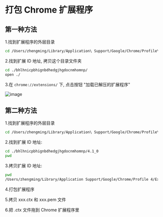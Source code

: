 # 打包 Chrome 扩展程序

## 第一种方法

1.找到扩展程序的外层目录

```bash
cd /Users/zhengming/Library/Application\ Support/Google/Chrome/Profile\ 4/Extensions/
```

2.找到扩展 ID 地址, 拷贝这个目录文件夹

```bash
cd ./bhlhnicpbhignbdhedgjhgdocnmhomnp/
open ./
```

3.在 `chrome://extensions/` 下, 点击按钮 "加载已解压的扩展程序"

![image](https://github.com/user-attachments/assets/e3f8e3da-5680-4f0e-8a2c-ee6b25c97803)

## 第二种方法

1.找到扩展程序的外层目录

```bash
cd /Users/zhengming/Library/Application\ Support/Google/Chrome/Profile\ 4/Extensions/
```

2.找到扩展 ID 地址:

```bash
cd ./bhlhnicpbhignbdhedgjhgdocnmhomnp/4.1_0
pwd
```

3.拷贝扩展 ID 地址:

```bash
pwd
/Users/zhengming/Library/Application Support/Google/Chrome/Profile 4/Extensions/bhlhnicpbhignbdhedgjhgdocnmhomnp/4.1_0
```

4.打包扩展程序

5.拷贝 xxx.ctx 和 xxx.pem 文件

6.把 .ctx 文件拖到 Chrome 扩展程序里
